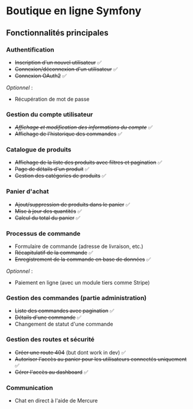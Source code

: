 # Boutique en ligne Symfony

## Fonctionnalités principales

### Authentification
- ~~Inscription d'un nouvel utilisateur~~ ✅
- ~~Connexion/déconnexion d'un utilisateur~~ ✅
-  ~~Connexion OAuth2~~ ✅


_Optionnel_ :
- Récupération de mot de passe

### Gestion du compte utilisateur
- ~~_Affichage et modification des informations du compte_~~ ✅
- ~~Affichage de l'historique des commandes~~ ✅

### Catalogue de produits

- ~~Affichage de la liste des produits avec filtres et pagination~~ ✅
- ~~Page de détails d'un produit~~ ✅
- ~~Gestion des catégories de produits~~ ✅

### Panier d'achat
- ~~Ajout/suppression de produits dans le panier~~ ✅
- ~~Mise à jour des quantités~~ ✅
- ~~Calcul du total du panier~~ ✅

### Processus de commande
- Formulaire de commande (adresse de livraison, etc.)
- ~~Récapitulatif de la commande~~ ✅
- ~~Enregistrement de la commande en base de données~~ ✅

_Optionnel_ :
- Paiement en ligne (avec un module tiers comme Stripe)

### Gestion des commandes (partie administration)
- ~~Liste des commandes avec pagination~~ ✅
- ~~Détails d'une commande~~ ✅
- Changement de statut d'une commande

### Gestion des routes et sécurité 
- ~~Créer une route 404~~ (but dont work in dev) ✅
- ~~Autoriser l'accès au panier pour les utilisateurs connectés uniquement~~ ✅
- ~~Gérer l'accès au dashboard~~ ✅

### Communication
- Chat en direct à l'aide de Mercure